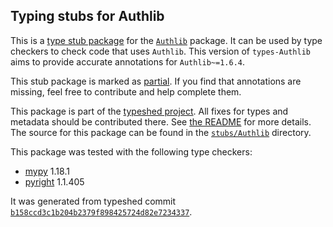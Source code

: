 ## Typing stubs for Authlib

This is a [type stub package](https://typing.python.org/en/latest/tutorials/external_libraries.html)
for the [`Authlib`](https://github.com/lepture/authlib) package. It can be used by type checkers
to check code that uses `Authlib`. This version of
`types-Authlib` aims to provide accurate annotations for
`Authlib~=1.6.4`.

This stub package is marked as [partial](https://typing.python.org/en/latest/spec/distributing.html#partial-stub-packages).
If you find that annotations are missing, feel free to contribute and help complete them.


This package is part of the [typeshed project](https://github.com/python/typeshed).
All fixes for types and metadata should be contributed there.
See [the README](https://github.com/python/typeshed/blob/main/README.md)
for more details. The source for this package can be found in the
[`stubs/Authlib`](https://github.com/python/typeshed/tree/main/stubs/Authlib)
directory.

This package was tested with the following type checkers:
* [mypy](https://github.com/python/mypy/) 1.18.1
* [pyright](https://github.com/microsoft/pyright) 1.1.405

It was generated from typeshed commit
[`b158ccd3c1b204b2379f898425724d82e7234337`](https://github.com/python/typeshed/commit/b158ccd3c1b204b2379f898425724d82e7234337).
